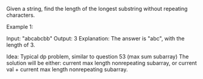 Given a string, find the length of the longest substring without repeating characters.

Example 1:

Input: "abcabcbb"
Output: 3 
Explanation: The answer is "abc", with the length of 3. 

Idea: 
Typical dp problem, similar to question 53 (max sum subarray)
The solution will be either:
current max length nonrepeating subarray,
or current val + current max length nonrepeating subarray.
